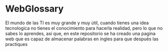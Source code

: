 # WebGlossary
El mundo de las TI es muy grande y muy útil, cuando tienes una idea tecnologica no tienes el conocimiento para hacerla realidad, pero lo que no sabes lo aprendes, así que, en este repositorio se ha creado una pagina web que es capaz de almacenar palabras en ingles para que después las practiques
